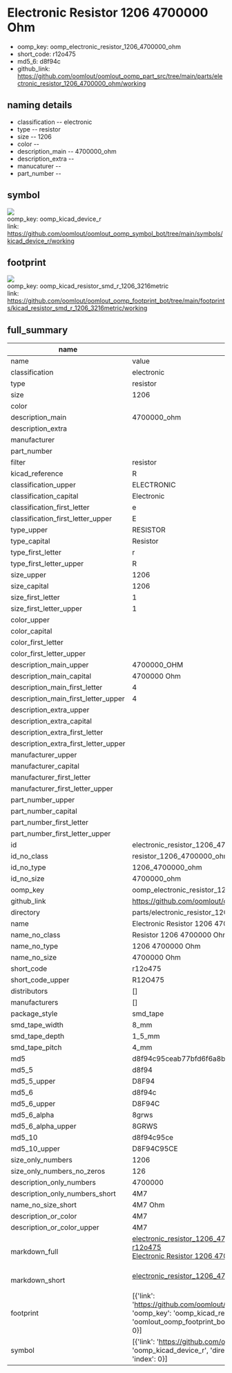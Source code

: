# Electronic Resistor 1206 4700000 Ohm

  
* oomp_key: oomp_electronic_resistor_1206_4700000_ohm 
* short_code: r12o475
* md5_6: d8f94c  
* github_link: https://github.com/oomlout/oomlout_oomp_part_src/tree/main/parts/electronic_resistor_1206_4700000_ohm/working  
## naming details
* classification -- electronic
* type -- resistor
* size -- 1206
* color -- 
* description_main -- 4700000_ohm
* description_extra -- 
* manucaturer -- 
* part_number -- 



## symbol

![](symbol/{index}/working/working_600.png)  
oomp_key: oomp_kicad_device_r  
link: https://github.com/oomlout/oomlout_oomp_symbol_bot/tree/main/symbols/kicad_device_r/working  

## footprint

![](footprint/{index}/working/working_600.png)  
oomp_key: oomp_kicad_resistor_smd_r_1206_3216metric  
link: https://github.com/oomlout/oomlout_oomp_footprint_bot/tree/main/footprints/kicad_resistor_smd_r_1206_3216metric/working  

## full_summary
| name | value | 
| --- | --- | 
| name | value | 
| classification | electronic | 
| type | resistor | 
| size | 1206 | 
| color |  | 
| description_main | 4700000_ohm | 
| description_extra |  | 
| manufacturer |  | 
| part_number |  | 
| filter | resistor | 
| kicad_reference | R | 
| classification_upper | ELECTRONIC | 
| classification_capital | Electronic | 
| classification_first_letter | e | 
| classification_first_letter_upper | E | 
| type_upper | RESISTOR | 
| type_capital | Resistor | 
| type_first_letter | r | 
| type_first_letter_upper | R | 
| size_upper | 1206 | 
| size_capital | 1206 | 
| size_first_letter | 1 | 
| size_first_letter_upper | 1 | 
| color_upper |  | 
| color_capital |  | 
| color_first_letter |  | 
| color_first_letter_upper |  | 
| description_main_upper | 4700000_OHM | 
| description_main_capital | 4700000 Ohm | 
| description_main_first_letter | 4 | 
| description_main_first_letter_upper | 4 | 
| description_extra_upper |  | 
| description_extra_capital |  | 
| description_extra_first_letter |  | 
| description_extra_first_letter_upper |  | 
| manufacturer_upper |  | 
| manufacturer_capital |  | 
| manufacturer_first_letter |  | 
| manufacturer_first_letter_upper |  | 
| part_number_upper |  | 
| part_number_capital |  | 
| part_number_first_letter |  | 
| part_number_first_letter_upper |  | 
| id | electronic_resistor_1206_4700000_ohm | 
| id_no_class | resistor_1206_4700000_ohm | 
| id_no_type | 1206_4700000_ohm | 
| id_no_size | 4700000_ohm | 
| oomp_key | oomp_electronic_resistor_1206_4700000_ohm | 
| github_link | https://github.com/oomlout/oomlout_oomp_part_src/tree/main/parts/electronic_resistor_1206_4700000_ohm/working | 
| directory | parts/electronic_resistor_1206_4700000_ohm | 
| name | Electronic Resistor 1206 4700000 Ohm | 
| name_no_class | Resistor 1206 4700000 Ohm | 
| name_no_type | 1206 4700000 Ohm | 
| name_no_size | 4700000 Ohm | 
| short_code | r12o475 | 
| short_code_upper | R12O475 | 
| distributors | [] | 
| manufacturers | [] | 
| package_style | smd_tape | 
| smd_tape_width | 8_mm | 
| smd_tape_depth | 1_5_mm | 
| smd_tape_pitch | 4_mm | 
| md5 | d8f94c95ceab77bfd6f6a8b9f4c6af21 | 
| md5_5 | d8f94 | 
| md5_5_upper | D8F94 | 
| md5_6 | d8f94c | 
| md5_6_upper | D8F94C | 
| md5_6_alpha | 8grws | 
| md5_6_alpha_upper | 8GRWS | 
| md5_10 | d8f94c95ce | 
| md5_10_upper | D8F94C95CE | 
| size_only_numbers | 1206 | 
| size_only_numbers_no_zeros | 126 | 
| description_only_numbers | 4700000 | 
| description_only_numbers_short | 4M7 | 
| name_no_size_short | 4M7 Ohm | 
| description_or_color | 4M7 | 
| description_or_color_upper | 4M7 | 
| markdown_full | [electronic_resistor_1206_4700000_ohm](https://github.com/oomlout/oomlout_oomp_part_src/tree/main/parts/electronic_resistor_1206_4700000_ohm/working)<br>[r12o475](https://github.com/oomlout/oomlout_oomp_part_src/tree/main/parts/electronic_resistor_1206_4700000_ohm/working)<br>[Electronic Resistor 1206 4700000 Ohm](https://github.com/oomlout/oomlout_oomp_part_src/tree/main/parts/electronic_resistor_1206_4700000_ohm/working)<br><br> | 
| markdown_short | [electronic_resistor_1206_4700000_ohm](https://github.com/oomlout/oomlout_oomp_part_src/tree/main/parts/electronic_resistor_1206_4700000_ohm/working)<br><br> | 
| footprint | [{'link': 'https://github.com/oomlout/oomlout_oomp_footprint_bot/tree/main/foootprntss/kicad_resistor_smd_r_1206_3216metric', 'oomp_key': 'oomp_kicad_resistor_smd_r_1206_3216metric', 'directory': 'oomlout_oomp_footprint_bot/footprints/kicad_resistor_smd_r_1206_3216metric//working/working.kicad_mod', 'index': 0}] | 
| symbol | [{'link': 'https://github.com/oomlout/oomlout_oomp_symbol_bot/tree/main/symbols/kicad_device_r', 'oomp_key': 'oomp_kicad_device_r', 'directory': 'oomlout_oomp_symbol_bot/symbols/kicad_device_r//working/working.kicad_sym', 'index': 0}] | 
